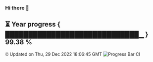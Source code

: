 ### Hi there 👋
⏳ Year progress { █████████████████████████████▁ } 99.38 %
---
⏰ Updated on Thu, 29 Dec 2022 18:06:45 GMT
![Progress Bar CI](https://github.com/Moyi321/Moyi321/workflows/Progress%20Bar%20CI/badge.svg)
